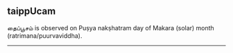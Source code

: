 ## taippUcam
தைப்பூசம் is observed on Puṣya nakṣhatram day of Makara (solar) month (ratrimana/puurvaviddha).



---
